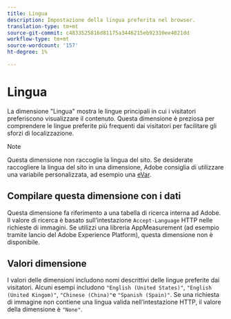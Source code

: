 ```yaml
---
title: Lingua
description: Impostazione della lingua preferita nel browser.
translation-type: tm+mt
source-git-commit: c4833525816d81175a3446215eb92310ee4021dd
workflow-type: tm+mt
source-wordcount: '157'
ht-degree: 1%

---
```



# Lingua

La dimensione &quot;Lingua&quot; mostra le lingue principali in cui i visitatori preferiscono visualizzare il contenuto. Questa dimensione è preziosa per comprendere le lingue preferite più frequenti dai visitatori per facilitare gli sforzi di localizzazione.

>[!NOTE]
>
>Questa dimensione non raccoglie la lingua del sito. Se desiderate raccogliere la lingua del sito in una dimensione, Adobe consiglia di utilizzare una variabile personalizzata, ad esempio una [eVar](evar.md).

## Compilare questa dimensione con i dati

Questa dimensione fa riferimento a una tabella di ricerca interna ad Adobe. Il valore di ricerca è basato sull’intestazione `Accept-Language` HTTP nelle richieste di immagini. Se utilizzi una libreria AppMeasurement (ad esempio tramite  lancio del Adobe Experience Platform), questa dimensione non è disponibile.

## Valori dimensione

I valori delle dimensioni includono nomi descrittivi delle lingue preferite dai visitatori. Alcuni esempi includono `"English (United States)"`, `"English (United Kingom)"`, `"Chinese (China)"`e `"Spanish (Spain)"`. Se una richiesta di immagine non contiene una lingua valida nell’intestazione HTTP, il valore della dimensione è `"None"`.
